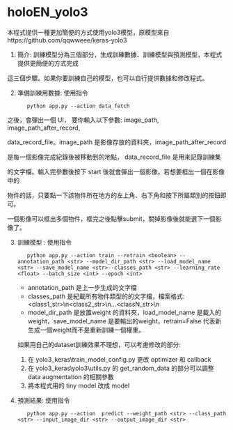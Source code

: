 # holoEN_yolo3

本程式提供一種更加簡便的方式使用yolo3模型，原模型來自https://github.com/qqwweee/keras-yolo3

1. 簡介: 訓練模型分為三個部分，生成訓練數據、訓練模型與預測模型，本程式提供更簡便的方式完成

這三個步驟。如果你要訓練自己的模型，也可以自行提供數據和修改程式。

2. 準備訓練用數據: 使用指令

          python app.py --action data_fetch

之後，會彈出一個 UI， 要你輸入以下參數: image_path, image_path_after_record,

data_record_file。image_path 是影像存放的資料夾，image_path_after_record

是每一個影像完成紀錄後被移動到的地點， data_record_file 是用來記錄訓練集

的文字檔。輸入完參數後按下 start 後就會彈出一個影像。若想要框出一個在影像中的

物件的話，只要點一下該物件所在地方的左上角、右下角和按下所屬類別的按鈕即可。

一個影像可以框出多個物件，框完之後點擊submit，關掉影像後就能選下一個影像了。

3. 訓練模型 : 使用指令

          python app.py --action train --retrain <boolean> --annotation_path <str> --model_dir_path <str> --load_model_name <str> --save_model_name <str>--classes_path <str> --learning_rate <float> --batch_size <int> --epoch <int>

     * annotation_path 是上一步生成的文字檔
     * classes_path 是紀載所有物件類型的的文字檔，檔案格式: <class1_str>\n<class2_str>\n...<classN_str>\n
     * model_dir_path 是放置weight 的資料夾，load_model_name 是載入的weight，save_model_name
          是要輸出的weight，retrain=False 代表新生成一個weight而不是重新訓練一個權重。

     如果用自己的dataset訓練效果不理想，可以考慮修改的部分:
     1. 在 yolo3_keras\train_model_config.py 更改 optimizer 和 callback
     2. 在 yolo3_keras\yolo3\utils.py 的 get_random_data 的部分可以調整 data augmentation 的相關參數
     3. 將本程式用的 tiny model 改成 model

4. 預測結果: 使用指令

          python app.py --action  predict --weight_path <str> --class_path <str> --input_image_dir <str> --output_image_dir <str>



